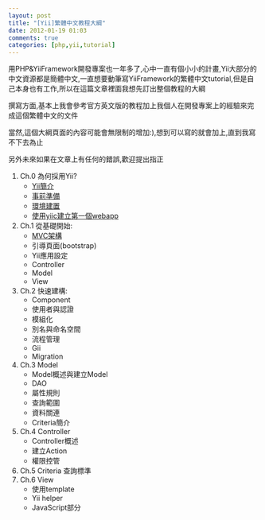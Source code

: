 ```yaml
---
layout: post
title: "[Yii]繁體中文教程大綱"
date: 2012-01-19 01:03
comments: true
categories: [php,yii,tutorial] 
---
```

用PHP&YiiFramework開發專案也一年多了,心中一直有個小小的計畫,Yii大部分的中文資源都是簡體中文,一直想要動筆寫YiiFramework的繁體中文tutorial,但是自己本身也有工作,所以在這篇文章裡面我想先訂出整個教程的大綱

撰寫方面,基本上我會參考官方英文版的教程加上我個人在開發專案上的經驗來完成這個繁體中文的文件

當然,這個大綱頁面的內容可能會無限制的增加:),想到可以寫的就會加上,直到我寫不下去為止

另外未來如果在文章上有任何的錯誤,歡迎提出指正

<!-- more -->
1. Ch.0 為何採用Yii?
	* [Yii簡介](/blog/2012/01/22/why-use-yii/)
	* [事前準備](/blog/2012/01/28/preparation/)
	* [環境建置](/blog/2012/02/09/yii-environment/)
	* [使用yiic建立第一個webapp](/blog/2012/03/23/yii-say-hello-for-world/)
2. Ch.1 從基礎開始:
	* [MVC架構](/blog/2012/04/29/yii-mvc-structure/)
	* 引導頁面(bootstrap)
	* Yii應用設定
	* Controller
	* Model
	* View
3. Ch.2 快速建構:
	* Component
	* 使用者與認證
	* 模組化
	* 別名與命名空間
	* 流程管理
	* Gii
	* Migration
4. Ch.3 Model
	* Model概述與建立Model
	* DAO
	* 屬性規則
	* 查詢範圍
	* 資料關連
	* Criteria簡介
5. Ch.4 Controller
	* Controller概述
	* 建立Action
	* 權限控管
6. Ch.5 Criteria 查詢標準
7. Ch.6 View
	* 使用template
	* Yii helper
	* JavaScript部分
	